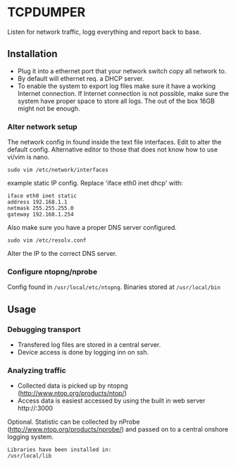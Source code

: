 # TCPDUMPER

Listen for network traffic, logg everything and report back to base.

## Installation

* Plug it into a ethernet port that your network switch copy all network to.
* By default will ethernet req. a DHCP server.
* To enable the system to export log files make sure it have a working Internet connection. If Internet connection is not possible, make sure the system have proper space to store all logs. The out of the box 16GB might not be enough.

### Alter network setup

The network config in found inside the text file interfaces. Edit to alter the default config. Alternative editor to those that does not know how to use vi/vim is nano.

    sudo vim /etc/network/interfaces

example static IP config. Replace 'iface eth0 inet dhcp' with:

    iface eth0 inet static
    address 192.168.1.1
    netmask 255.255.255.0
    gateway 192.168.1.254

Also make sure you have a proper DNS server configured.

    sudo vim /etc/resolv.conf

Alter the IP to the correct DNS server.

### Configure ntopng/nprobe

Config found in `/usr/local/etc/ntopng`.
Binaries stored at `/usr/local/bin`

## Usage

### Debugging transport

* Transfered log files are stored in a central server.
* Device access is done by logging inn on ssh.

### Analyzing traffic

* Collected data is picked up by ntopng (http://www.ntop.org/products/ntop/)
* Access data is easiest accessed by using the built in web server http://<IP>:3000

Optional. Statistic can be collected by nProbe (http://www.ntop.org/products/nprobe/) and passed on to a central onshore logging system.

    Libraries have been installed in:
    /usr/local/lib

